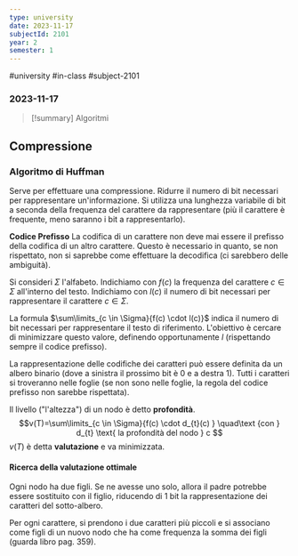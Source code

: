 ```yaml
---
type: university
date: 2023-11-17
subjectId: 2101
year: 2
semester: 1
---
```

#university #in-class #subject-2101
### 2023-11-17
> [!summary] Algoritmi

## Compressione
### Algoritmo di Huffman
Serve per effettuare una compressione. Ridurre il numero di bit necessari per rappresentare un'informazione.
Si utilizza una lunghezza variabile di bit a seconda della frequenza del carattere da rappresentare (più il carattere è frequente, meno saranno i bit a rappresentarlo).

**Codice Prefisso**
La codifica di un carattere non deve mai essere il prefisso della codifica di un altro carattere.
Questo è necessario in quanto, se non rispettato, non si saprebbe come effettuare la decodifica (ci sarebbero delle ambiguità).

Si consideri $\Sigma$ l'alfabeto.
Indichiamo con $f(c)$ la frequenza del carattere $c \in \Sigma$ all'interno del testo.
Indichiamo con $l(c)$ il numero di bit necessari per rappresentare il carattere $c \in \Sigma$.

La formula $\sum\limits_{c \in \Sigma}{f(c) \cdot l(c)}$ indica il numero di bit necessari per rappresentare il testo di riferimento.
L'obiettivo è cercare di minimizzare questo valore, definendo opportunamente $l$ (rispettando sempre il codice prefisso).

La rappresentazione delle codifiche dei caratteri può essere definita da un albero binario (dove a sinistra il prossimo bit è $0$ e a destra $1$). Tutti i caratteri si troveranno nelle foglie (se non sono nelle foglie, la regola del codice prefisso non sarebbe rispettata).

Il livello ("l'altezza") di un nodo è detto **profondità**.
$$v(T)=\sum\limits_{c \in \Sigma}{f(c) \cdot d_{t}(c) } \quad\text {con } d_{t} \text{ la profondità del nodo } c $$
$v(T)$ è detta **valutazione** e va minimizzata.

#### Ricerca della valutazione ottimale
Ogni nodo ha due figli. Se ne avesse uno solo, allora il padre potrebbe essere sostituito con il figlio, riducendo di $1$ bit la rappresentazione dei caratteri del sotto-albero.

Per ogni carattere, si prendono i due caratteri più piccoli e si associano come figli di un nuovo nodo che ha come frequenza la somma dei figli (guarda libro pag. 359).
